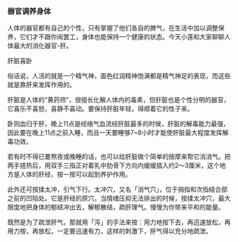 ### 器官调养身体

人体的器官都有自己的个性，只有掌握了他们各自的脾气，在生活中加以调整保养，它们才不跟你闹罢工，身体也能保持一个健康的状态。今天小莲和大家聊聊人体最大的消化器官-肝。

肝脏喜卧

俗话说，人活的就是一个精气神，面色红润精神饱满都是精气神足的表现，而这些就是靠肝来发挥作用的。

肝脏是人体的“黄药师”，很擅长化解人体内的毒素，但肝脏也是个性分明的器官，它喜乐不喜怒，喜静不喜动。要保持肝脏年轻，得顺着它的性子来。

 卧则血归于肝，晚上11点是经络气血流经肝脏最多的时候，肝脏的解毒能力最强，因此要在晚上11点之前入睡，而且一天要睡够7~8小时才能使肝脏最大程度发挥解毒功效。

若有时不得已要熬夜或晚睡的话，也可以给肝脏做个简单的按摩来帮它消消气。把两手搓热后，用双手三指正对着乳中肋骨下方向内缓缓插入约2～3厘米，这个地方是人体的肝经，按一按可以起到养护作用。

此外还可按揉太冲，引气下行。太冲穴，又名「消气穴」，位于拇指和次指结合部之前的凹陷处。它是肝经的原穴，当情绪压抑无法排出的时候，按揉太冲穴，最大限度地把身体的郁结冲出去，解郁散结，疏肝理气。慢慢为你带来平和的能量。

既然是为了疏泄肝气，那就用「泻」的手法来按：用力地按下去，再迅速放松，再用力按，再放松，一定要迅速有力，这样的刺激下，肝气得以充分地疏泄。